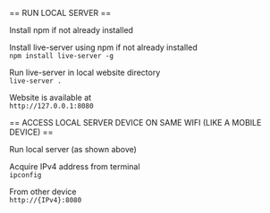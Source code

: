 == RUN LOCAL SERVER ==

Install npm if not already installed  

Install live-server using npm if not already installed  
    ```npm install live-server -g```  

Run live-server in local website directory  
    ```live-server .```  

Website is available at  
    ```http://127.0.0.1:8080```  

== ACCESS LOCAL SERVER DEVICE ON SAME WIFI (LIKE A MOBILE DEVICE) ==

Run local server (as shown above)  

Acquire IPv4 address from terminal  
    ```ipconfig```  

From other device  
    ```http://{IPv4}:8080```  

